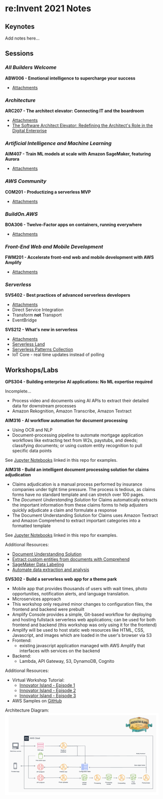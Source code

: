 # re:Invent 2021 Notes

## Keynotes

Add notes here...

## Sessions

### _All Builders Welcome_

**ABW006 - Emotional intelligence to supercharge your success**

- [Attachments](https://mplay-assets.s3.amazonaws.com/sites/awsreinv21/_uploads/assets/mtekdpkyxnzwrqms_awsreinv21.pdf)


### _Architecture_

**ARC207 - The architect elevator: Connecting IT and the boardroom**

- [Attachments](https://mplay-assets.s3.amazonaws.com/sites/awsreinv21/_uploads/assets/eftwbaoydmzmmisz_awsreinv21.pdf)
- [The Software Architect Elevator: Redefining the Architect's Role in the Digital Enterprise](https://www.amazon.com/dp/1492077542/ref=cm_sw_em_r_mt_dp_M2EFWZDNS45HFNGT1MT9)


### _Artificial Intelligence and Machine Learning_

**AIM407 - Train ML models at scale with Amazon SageMaker, featuring Aurora**

- [Attachments](https://mplay-assets.s3.amazonaws.com/sites/awsreinv21/_uploads/assets/vrgrejedaopdwmbj_awsreinv21.pdf)

### _AWS Community_

**COM201 - Productizing a serverless MVP**

- [Attachments](https://mplay-assets.s3.amazonaws.com/sites/awsreinv21/_uploads/assets/ktqnirsczmpmqbgf_awsreinv21.pdf)

### _BuildOn.AWS_

**BOA306 - Twelve-Factor apps on containers, running everywhere**

- [Attachments](https://mplay-assets.s3.amazonaws.com/sites/awsreinv21/_uploads/assets/dlqtalkwopenrtga_awsreinv21.pdf)

### _Front-End Web and Mobile Development_

**FWM201 - Accelerate front-end web and mobile development with AWS Amplify**

- [Attachments](https://mplay-assets.s3.amazonaws.com/sites/awsreinv21/_uploads/assets/zizkefztgxznbgir_awsreinv21.pdf)

### _Serverless_

**SVS402 - Best practices of advanced serverless developers**

- [Attachments](https://mplay-assets.s3.amazonaws.com/sites/awsreinv21/_uploads/assets/btvyaspjqnxobxin_awsreinv21.pdf)
- Direct Service Integration
- Transform **not** Transport
- EventBridge

**SVS212 - What's new in serverless**

- [Attachments](https://mplay-assets.s3.amazonaws.com/sites/awsreinv21/_uploads/assets/rgktbxkmahyarsav_awsreinv21.pdf)
- [Serverless Land](https://serverlessland.com/)
- [Serverless Patterns Collection](https://serverlessland.com/patterns)
- IoT Core - real time updates instead of polling


## Workshops/Labs

**GPS304 - Building enterprise AI applications: No ML expertise required**

Incomplete...

- Process video and documents using AI APIs to extract their detailed data for downstream processes
- Amazon Rekognition, Amazon Transcribe, Amazon Textract

**AIM316 - AI workflow automation for document processing**

- Using OCR and NLP
- Document-processing pipeline to automate mortgage application workflows like extracting text from W2s, paystubs, and deeds; classifying documents; or using custom entity recognition to pull specific data points

See [Jupyter Notebooks](/notebooks/aim316_document_processing) linked in this repo for examples.


**AIM318 - Build an intelligent document processing solution for claims adjudication**

- Claims adjudication is a manual process performed by insurance companies under tight time pressure. The process is tedious, as claims forms have no standard template and can stretch over 100 pages.
- The _Document Understanding Solution_ for Claims automatically extracts the important information from these claims forms to help adjusters quickly adjudicate a claim and formulate a response
- The Document Understanding Solution for Claims uses Amazon Textract and Amazon Comprehend to extract important categories into a formatted template

See [Jupyter Notebooks](/notebooks/aim318_idp) linked in this repo for examples.

Additional Resources:
- [Document Understanding Solution](https://aws.amazon.com/about-aws/whats-new/2020/11/introducing-document-understanding-solution/)
- [Extract custom entities from documents with Comprehend](https://aws.amazon.com/about-aws/whats-new/2021/09/amazon-comprehend-extract-entities-native-format/)
- [SageMaker Data Labeling](https://aws.amazon.com/sagemaker/data-labeling/)
- [Automate data extraction and analysis](https://aws.amazon.com/machine-learning/ml-use-cases/document-processing/)

**SVS302 - Build a serverless web app for a theme park**

- Mobile app that provides thousands of users with wait times, photo opportunities, notification alerts, and language translation.
- Microservices approach
- This workshop only required minor changes to configuration files, the frontend and backend were prebuilt
- Amplify Console provides a simple, Git-based workflow for deploying and hosting fullstack serverless web applications; can be used for both frontend and backend (this workshop was only using it for the frontend)
- Amplify will be used to host static web resources like HTML, CSS, Javascript, and images which are loaded in the user's browser via S3
- Frontend:
  - existing javascript application managed with AWS Amplify that interfaces with services on the backend
- Backend:
  - Lambda, API Gateway, S3, DynamoDB, Cognito

Additional Resources:
- Virtual Workshop Tutorial:
  - [Innovator Island - Episode 1](https://www.youtube.com/watch?v=GhZpSYQ6F9M)
  - [Innovator Island - Episode 2](https://www.youtube.com/watch?v=EhgOoFbCID0)
  - [Innovator Island - Episode 3](https://www.youtube.com/watch?v=aNgmgZjzNr4)
- AWS Samples on [GitHub](https://github.com/aws-samples/aws-serverless-workshop-innovator-island)

Architecture Diagram:
![Innovator Island](/images/innovator-island-architecture.png?raw=true)

